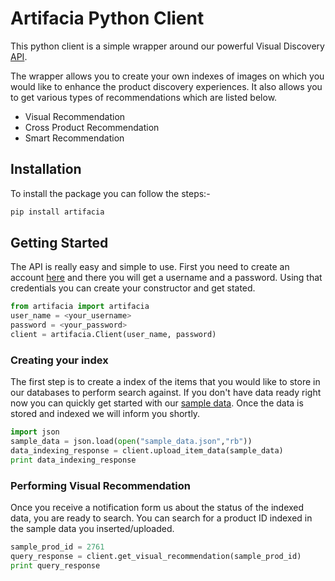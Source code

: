 # Artifacia Python Client

This python client is a simple wrapper around our powerful Visual Discovery [API](http://docs.artifacia.com/).

The wrapper allows you to create your own indexes of images on which you would like to enhance the product discovery experiences. It also allows you to get various types of recommendations which are listed below.

* Visual Recommendation
* Cross Product Recommendation
* Smart Recommendation

## Installation

To install the package you can follow the steps:-

```python
pip install artifacia
```

## Getting Started

The API is really easy and simple to use. First you need to create an account [here]() and there you will get a username and a password. Using that credentials you can create your constructor and get stated.

```python
from artifacia import artifacia
user_name = <your_username>
password = <your_password>
client = artifacia.Client(user_name, password)
```

### Creating your index
The first step is to create a index of the items that you would like to store in our databases to perform search against. If you don't have data ready right now you can quickly get started with our [sample data](https://github.com/artifacia/artifacia-client-python/blob/master/sample_data.json). Once the data is stored and indexed we will inform you shortly.

```python
import json
sample_data = json.load(open("sample_data.json","rb"))
data_indexing_response = client.upload_item_data(sample_data)
print data_indexing_response
```

### Performing Visual Recommendation
Once you receive a notification form us about the status of the indexed data, you are ready to search.
You can search for a product ID indexed in the sample data you inserted/uploaded.

```python
sample_prod_id = 2761
query_response = client.get_visual_recommendation(sample_prod_id)
print query_response
```
